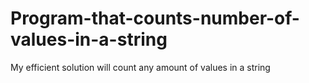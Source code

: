 # Program-that-counts-number-of-values-in-a-string
My efficient solution will count any amount of values in a string
